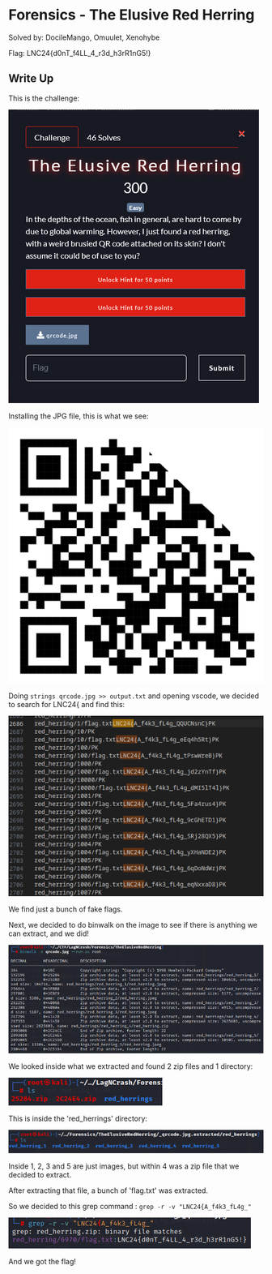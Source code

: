 # Forensics - The Elusive Red Herring
Solved by: DocileMango, Omuulet, Xenohybe

Flag: LNC24{d0nT_f4LL_4_r3d_h3rR1nG5!}

## Write Up
This is the challenge:

![](./Images/image1.png)

Installing the JPG file, this is what we see:

![](./Images/image2.png)

Doing `strings qrcode.jpg >> output.txt` and opening vscode, we decided to search for LNC24{ and find this:

![](./Images/image3.png)

We find just a bunch of fake flags.

Next, we decided to do binwalk on the image to see if there is anything we can extract, and we did!

![](./Images/image4.png)

We looked inside what we extracted and found 2 zip files and 1 directory:

![](./Images/image5.png)

This is inside the 'red_herrings' directory:

![](./Images/image6.png)

Inside 1, 2, 3 and 5 are just images, but within 4 was a zip file that we decided to extract.

After extracting that file, a bunch of 'flag.txt' was extracted.

So we decided to this grep command : `grep -r -v "LNC24{A_f4k3_fL4g_"`

![](./Images/image7.png)

And we got the flag!